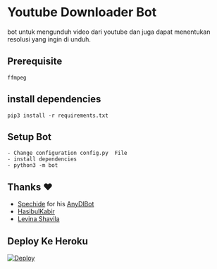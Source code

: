 # Youtube Downloader Bot
bot untuk mengunduh video dari youtube dan juga dapat menentukan resolusi yang ingin di unduh.

## Prerequisite
    ffmpeg
  
    
## install dependencies
    pip3 install -r requirements.txt


## Setup Bot
    - Change configuration config.py  File
    - install dependencies
    - python3 -m bot
    
## Thanks ❤️
* [Spechide](https://telegram.dog/SpEcHIDe) for his [AnyDlBot](https://github.com/SpEcHiDe/AnyDLBot)
* [HasibulKabir](https://telegram.dog/HasibulKabir)
* [Levina Shavila](https://t.me/dlwmrl)

## Deploy Ke Heroku
[![Deploy](https://www.herokucdn.com/deploy/button.svg)](https://heroku.com/deploy?template=https://github.com/BeeKingg/Youtube-Dwonloader/tree/master)
